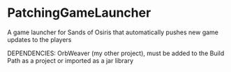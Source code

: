 PatchingGameLauncher
====================

A game launcher for Sands of Osiris that automatically pushes new game updates to the players


DEPENDENCIES: OrbWeaver (my other project), must be added to the Build Path as a project or imported as a jar library
